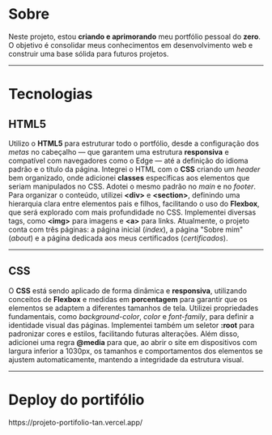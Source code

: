 <h1>Sobre</h1>
<p>
Neste projeto, estou <strong>criando e aprimorando</strong> meu portfólio pessoal do <strong>zero</strong>.  
O objetivo é consolidar meus conhecimentos em desenvolvimento web e construir uma base sólida para futuros projetos.
</p>

---

<h1>Tecnologias</h1>

<h2>HTML5</h2>
<p>
Utilizo o <strong>HTML5</strong> para estruturar todo o portfólio, desde a configuração dos <em>metas</em> no cabeçalho — que garantem uma estrutura <strong>responsiva</strong> e compatível com navegadores como o Edge — até a definição do idioma padrão e o título da página.  
Integrei o HTML com o <strong>CSS</strong> criando um <em>header</em> bem organizado, onde adicionei <strong>classes</strong> específicas aos elementos que seriam manipulados no CSS.  
Adotei o mesmo padrão no <em>main</em> e no <em>footer</em>.  
Para organizar o conteúdo, utilizei <strong>&lt;div&gt;</strong> e <strong>&lt;section&gt;</strong>, definindo uma hierarquia clara entre elementos pais e filhos, facilitando o uso do <strong>Flexbox</strong>, que será explorado com mais profundidade no CSS.  
Implementei diversas tags, como <strong>&lt;img&gt;</strong> para imagens e <strong>&lt;a&gt;</strong> para links.  
Atualmente, o projeto conta com três páginas: a página inicial (<em>index</em>), a página "Sobre mim" (<em>about</em>) e a página dedicada aos meus certificados (<em>certificados</em>).
</p>

---

<h2>CSS</h2>
<p>
O <strong>CSS</strong> está sendo aplicado de forma dinâmica e <strong>responsiva</strong>, utilizando conceitos de <strong>Flexbox</strong> e medidas em <strong>porcentagem</strong> para garantir que os elementos se adaptem a diferentes tamanhos de tela.  
Utilizei propriedades fundamentais, como <em>background-color</em>, <em>color</em> e <em>font-family</em>, para definir a identidade visual das páginas.  
Implementei também um seletor <strong>:root</strong> para padronizar cores e estilos, facilitando futuras alterações.  
Além disso, adicionei uma regra <strong>@media</strong> para que, ao abrir o site em dispositivos com largura inferior a 1030px, os tamanhos e comportamentos dos elementos se ajustem automaticamente, mantendo a integridade da estrutura visual.
</p>

---

<h1>Deploy do portifólio</h1>
https://projeto-portifolio-tan.vercel.app/


